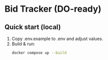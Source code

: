 # Bid Tracker (DO-ready)

## Quick start (local)
1. Copy .env.example to .env and adjust values.
2. Build & run:
   ```bash
   docker compose up --build